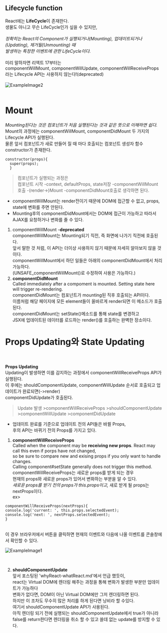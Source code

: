 ## Lifecycle function<br>
React에는 **LifeCycle**이 존재한다.<br>
생물도 아니고 무슨 LifeCycle인가 싶을 수 있지만,<br><br>
_정확히는 React의 Component가 실행되거나(Mounting), 업데이트되거나(Updating), 제거될(Unmounting) 때<br>
발생하는 특정한 이벤트에 관한 LifeCycle이다._<br><br>
미리 말하자면 리액트 17부터는<br>
componentWillMount, componentWillUpdate, componentWillReceiveProps라는 Lifecycle API는 사용하지 않는다!(deprecated)<br><br>
![ExampleImage2](https://github.com/WonjeongPark/whatIThink/blob/a2f558053e5a4061cf5a0117d613beecd37dd4f5/Lifecycle.jpeg?raw=true)
<br><br>
# Mount
_Mounting된다는 것은 컴포넌트가 처음 실행된다는 것과 같은 뜻으로 이해하면 쉽다._<br>
Mount의 과정에는 componentWillMount, componentDidMount 두 가지의 Lifecycle API가 실행된다.<br>
물론 앞서 컴포넌트가 새로 만들어 질 때 마다 호출되는 컴포넌트 생성자 함수 constructor가 존재한다.<br>
```
constructor(props){
  super(props);
  }
```

>컴포넌트가 실행되는 과정은<br>컴포넌트 시작 -context, defaultProps, state저장 -componentWillMount 호출 -(render->)Mount -componentDidMount호출로 생각하면 된다.<br>
- componentWillMount는 render전이기 때문에 DOM에 접근할 수 없고, props, state에 변화를 주면 안된다.<br>
- Mounting후의 componentDidMount에서는 DOM에 접근이 가능하고 따라서 AJAX를 요청하거나 변화를 줄 수 있다.<br>

1. componentWillMount -**deprecated**<br>
componentWillMount는 Mounting되기 직전, 즉 화면에 나가기 직전에 호출된다.<br>
앞서 말한 것 처럼, 이 API는 더이상 사용하지 않기 때문에 자세히 알아보지 않을 것이다.<br>
componentWillMount에서 하던 일들은 아래의 componentDidMount에서 처리 가능하다.<br>
(UNSAFE_componentWillMount()로 수정하여 사용은 가능하다.)
2. **componentDidMount**<br>
Called immediately after a compoment is mounted. Setting state here will trigger re-rendering.<br>
componentDidMount는 컴포넌트가 mounting된 직후 호출되는 API이다.<br>
이름처럼 해당 페이지에 모든 element들이 올바르게 render되면 이 메소드가 호출된다.<br>
componentDidMount는 setState()메소드를 통해 state를 변경하고 <br>
JSX에 업데이트된 데이터를 로드하는 render()를 호출하는 완벽한 장소이다. <br>


# Props Updating와 State Updating<br><br>
**Props Updating**<br>
Updating이 발생하면 이를 감지하는 과정에서 componentWillReceiveProps API가 실행된다.<br>
이 후에는 shouldComponentUpdate, componentWillUpdate 순서로 호출되고 업데이트가 완료되면(->render)<br>
componentDidUpdate가 호출된다.<br>
> Update 발생 >componentWillReceiveProps >shouldComponentUpdate >componentWillUpdate >componentDidUpdate<br>

- 업데이트 완료를 기준으로 업데이트 전의 API들은 바뀔 Props,<br> 후의 API는 바뀌기 전의 Props를 가지고 있다.<br>

1. **componentWillReceiveProps**<br>
Called when the component may be **receiving new props**. React may call this even if porps have not changed,<br>
so be sure to compare new and exising props if you only want to handle changes.<br>
Calling component#setState generally does not trigger this method.<br>
componentWillReceiveProps는 새로운 props를 받게 되는 경우<br>
현재의 props와 새로운 props가 있어서 변화하는 부분을 알 수 있다.<br>
_새로운 props를 받기 전의 props가 this.props이고,_ 새로 받게 될 props는 nextProps이다.<br>
ex><br>
```
componentWillReceiveProps(nextProps){
console.log('current: ', this.props.selectedEvent);
console.log('next: ', nextProps.selectedEvent);
}
```
<br>
이 경우 브라우저에서 버튼을 클릭하면 현재의 이벤트와 다음에 나올 이벤트를 콘솔창에서 확인할 수 있다.<br>

![ExampleImage1](https://github.com/WonjeongPark/whatIThink/blob/c06e409d811f0776acefdd56d860bda1c3ca6ef7/20190122_1.png?raw=true)

<br>

2. **shouldComponentUpdate**<br>
앞서 포스팅된 'whyReact-whatReact.md'에서 언급 했듯이,<br>
react는 Virtual DOM에 렌더링 해주는 과정을 통해 변화가 발생한 부분만 업데이트가 가능하다<br>
변화가 없다면, DOM이 아닌 Virtual DOM에만 그저 렌더링하면 된다.<br>
하지만 이 조차도 무수히 많은 처리를 하게 된다면 낭비라 할 수있다.<br>
여기서 shouldComponentUpdate API가 사용된다.<br>
아직 렌더링 되기 전에 실행되는 shouldComponentUpdate에서 true가 아니라<br>
false를 return한다면 렌더링을 취소 할 수 있고 쓸데 없는 update를 방지할 수 있다.<br>
